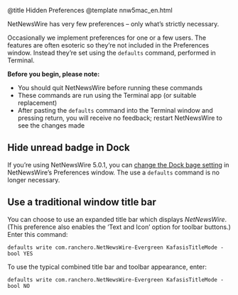 @title Hidden Preferences
@template nnw5mac_en.html

NetNewsWire has very few preferences – only what’s strictly necessary.

Occasionally we implement preferences for one or a few users. The features are often esoteric so they’re not included in the Preferences window. Instead they’re set using the `defaults` command, performed in Terminal.

**Before you begin, please note:**

- You should quit NetNewsWire before running these commands
- These commands are run using the Terminal app (or suitable replacement)
- After pasting the `defaults` command into the Terminal window and pressing return, you will receive no feedback; restart NetNewsWire to see the changes made


Hide unread badge in Dock
-------------------------

If you’re using NetNewsWire 5.0.1, you can [change the Dock bage setting](customising) in NetNewsWire’s Preferences window. The use a `defaults` command is no longer necessary.


Use a traditional window title bar
----------------------------------

You can choose to use an expanded title bar which displays *NetNewsWire*. (This preference also enables the ‘Text and Icon’ option for toolbar buttons.) Enter this command:

	defaults write com.ranchero.NetNewsWire-Evergreen KafasisTitleMode -bool YES

To use the typical combined title bar and toolbar appearance, enter:

	defaults write com.ranchero.NetNewsWire-Evergreen KafasisTitleMode -bool NO
